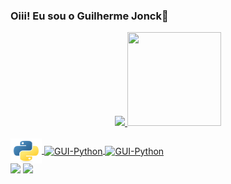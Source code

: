 ### Oiii! Eu sou o Guilherme Jonck👋

<div>
  <div align="center">
  <a href="https://github.com/GuilhermeJonck">
  <img height="180em" src="https://github-readme-stats.vercel.app/api?username=GuilhermeJonck&show_icons=true&theme=white&include_all_commits=true&count_private=true"/>
  <img height="150em" width="150" src="https://github-readme-stats.vercel.app/api/top-langs/?username=GuilhermeJonck&layout=compact&langs_count=7&theme=white"/>
</div> 
    
<div style="display: inline_block"><br>
  <img align="center" alt="GUI-Python" height="40" width="50" src="https://raw.githubusercontent.com/devicons/devicon/master/icons/python/python-original.svg">
  <img align="center" alt="GUI-Python" height="40" width="50" src="https://cdn.jsdelivr.net/gh/devicons/devicon/icons/bash/bash-plain.svg">
  <img align="center" alt="GUI-Python" height="60" width="50" src="https://cdn.jsdelivr.net/gh/devicons/devicon/icons/php/php-original.svg"> 
</div>
  <a href="https://https://www.linkedin.com/in/guilherme-jonck-979182218" target="_blank"><img src="https://img.shields.io/badge/-LinkedIn-%230077B5?style=for-the-badge&logo=linkedin&logoColor=white" target="_blank"></a>
  <a href = "mailto:guijonckk@gmail.com"><img src="https://img.shields.io/badge/-Gmail-%23333?style=for-the-badge&logo=gmail&logoColor=white" target="_blank"></a>
  
</div>

